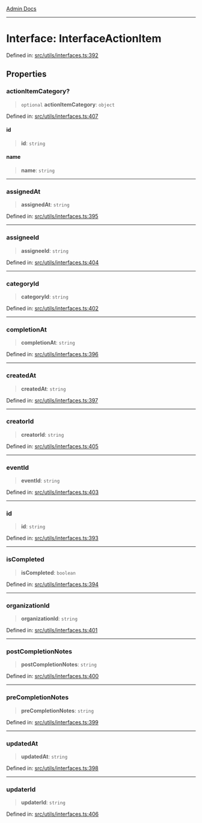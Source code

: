 [Admin Docs](/)

***

# Interface: InterfaceActionItem

Defined in: [src/utils/interfaces.ts:392](https://github.com/PalisadoesFoundation/talawa-admin/blob/main/src/utils/interfaces.ts#L392)

## Properties

### actionItemCategory?

> `optional` **actionItemCategory**: `object`

Defined in: [src/utils/interfaces.ts:407](https://github.com/PalisadoesFoundation/talawa-admin/blob/main/src/utils/interfaces.ts#L407)

#### id

> **id**: `string`

#### name

> **name**: `string`

***

### assignedAt

> **assignedAt**: `string`

Defined in: [src/utils/interfaces.ts:395](https://github.com/PalisadoesFoundation/talawa-admin/blob/main/src/utils/interfaces.ts#L395)

***

### assigneeId

> **assigneeId**: `string`

Defined in: [src/utils/interfaces.ts:404](https://github.com/PalisadoesFoundation/talawa-admin/blob/main/src/utils/interfaces.ts#L404)

***

### categoryId

> **categoryId**: `string`

Defined in: [src/utils/interfaces.ts:402](https://github.com/PalisadoesFoundation/talawa-admin/blob/main/src/utils/interfaces.ts#L402)

***

### completionAt

> **completionAt**: `string`

Defined in: [src/utils/interfaces.ts:396](https://github.com/PalisadoesFoundation/talawa-admin/blob/main/src/utils/interfaces.ts#L396)

***

### createdAt

> **createdAt**: `string`

Defined in: [src/utils/interfaces.ts:397](https://github.com/PalisadoesFoundation/talawa-admin/blob/main/src/utils/interfaces.ts#L397)

***

### creatorId

> **creatorId**: `string`

Defined in: [src/utils/interfaces.ts:405](https://github.com/PalisadoesFoundation/talawa-admin/blob/main/src/utils/interfaces.ts#L405)

***

### eventId

> **eventId**: `string`

Defined in: [src/utils/interfaces.ts:403](https://github.com/PalisadoesFoundation/talawa-admin/blob/main/src/utils/interfaces.ts#L403)

***

### id

> **id**: `string`

Defined in: [src/utils/interfaces.ts:393](https://github.com/PalisadoesFoundation/talawa-admin/blob/main/src/utils/interfaces.ts#L393)

***

### isCompleted

> **isCompleted**: `boolean`

Defined in: [src/utils/interfaces.ts:394](https://github.com/PalisadoesFoundation/talawa-admin/blob/main/src/utils/interfaces.ts#L394)

***

### organizationId

> **organizationId**: `string`

Defined in: [src/utils/interfaces.ts:401](https://github.com/PalisadoesFoundation/talawa-admin/blob/main/src/utils/interfaces.ts#L401)

***

### postCompletionNotes

> **postCompletionNotes**: `string`

Defined in: [src/utils/interfaces.ts:400](https://github.com/PalisadoesFoundation/talawa-admin/blob/main/src/utils/interfaces.ts#L400)

***

### preCompletionNotes

> **preCompletionNotes**: `string`

Defined in: [src/utils/interfaces.ts:399](https://github.com/PalisadoesFoundation/talawa-admin/blob/main/src/utils/interfaces.ts#L399)

***

### updatedAt

> **updatedAt**: `string`

Defined in: [src/utils/interfaces.ts:398](https://github.com/PalisadoesFoundation/talawa-admin/blob/main/src/utils/interfaces.ts#L398)

***

### updaterId

> **updaterId**: `string`

Defined in: [src/utils/interfaces.ts:406](https://github.com/PalisadoesFoundation/talawa-admin/blob/main/src/utils/interfaces.ts#L406)
